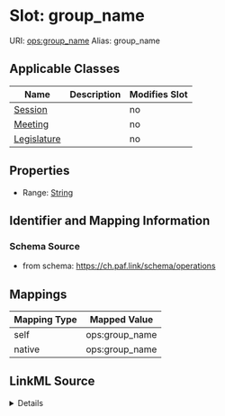 

# Slot: group_name 



URI: [ops:group_name](https://ch.paf.link/schema/operations/group_name)
Alias: group_name

<!-- no inheritance hierarchy -->





## Applicable Classes

| Name | Description | Modifies Slot |
| --- | --- | --- |
| [Session](Session.md) |  |  no  |
| [Meeting](Meeting.md) |  |  no  |
| [Legislature](Legislature.md) |  |  no  |







## Properties

* Range: [String](String.md)





## Identifier and Mapping Information







### Schema Source


* from schema: https://ch.paf.link/schema/operations




## Mappings

| Mapping Type | Mapped Value |
| ---  | ---  |
| self | ops:group_name |
| native | ops:group_name |




## LinkML Source

<details>
```yaml
name: group_name
from_schema: https://ch.paf.link/schema/operations
rank: 1000
alias: group_name
domain_of:
- Legislature
- Session
- Meeting
range: string

```
</details>